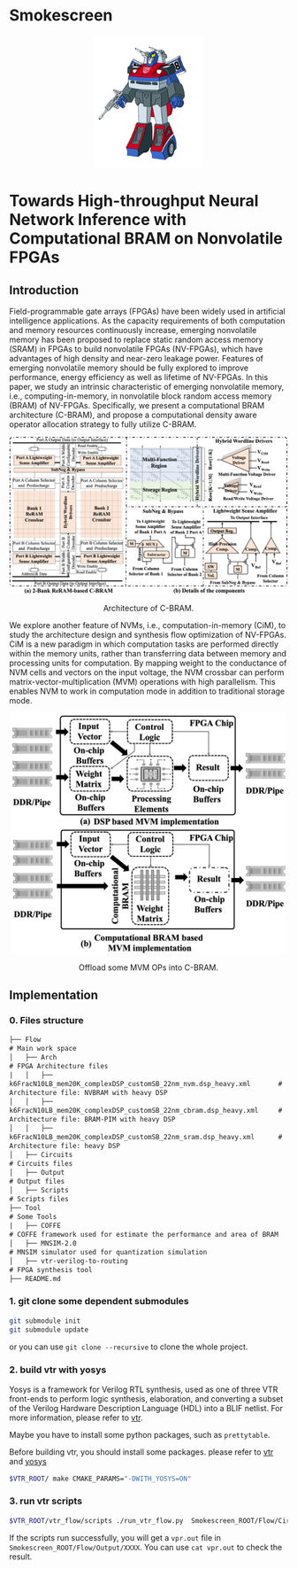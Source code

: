 <!--
 * @Author: Hao Zhang haozhang@mail.sdu.edu.cn
 * @Date: 2022-08-13 15:33:31
 * @LastEditors: Ethan haozhang@mail.sdu.edu.cn
 * @LastEditTime: 2024-04-03 23:34:15
 * @FilePath: /Smokescreen/README.md
 * @Description: 
 * 
 * Copyright (c) 2022 by Hao Zhang haozhang@mail.sdu.edu.cn, All Rights Reserved. 
-->
# Smokescreen
<div align="center">
<img src="./Figure/Smokescreen.png" width="200">
</div>

# Towards High-throughput Neural Network Inference with Computational BRAM on Nonvolatile FPGAs

## Introduction

Field-programmable gate arrays (FPGAs) have been widely used in artificial intelligence applications. As the capacity requirements of both computation and memory resources continuously increase, emerging nonvolatile memory has been proposed to replace static random access memory (SRAM) in FPGAs to build nonvolatile FPGAs (NV-FPGAs), which have advantages of high density and near-zero leakage power. Features of emerging nonvolatile memory should be fully explored to improve performance, energy efficiency as well as lifetime of NV-FPGAs. In this paper, we study an intrinsic characteristic of emerging nonvolatile memory, i.e., computing-in-memory, in nonvolatile block random access memory (BRAM) of NV-FPGAs. Specifically, we present a computational BRAM architecture (C-BRAM), and propose a computational density aware operator allocation strategy to fully utilize C-BRAM.

<div align="center">
<img src="./Figure/Architecture.png" width="700">
  <br>
  <p>Architecture of C-BRAM.</p>
</div>

We explore another feature of NVMs, i.e., computation-in-memory (CiM), to study the architecture design and synthesis flow optimization of NV-FPGAs. CiM is a new paradigm in which computation tasks are performed directly within the memory units, rather than transferring data between memory and processing units for computation. By mapping weight to the conductance of NVM cells and vectors on the input voltage, the NVM crossbar can perform matrix-vector-multiplication (MVM) operations  with high parallelism. This enables NVM to work in computation mode in addition to traditional storage mode.

<div align="center">
<img src="./Figure/Flow.png" width="500">
  <br>
  <p>Offload some MVM OPs into C-BRAM.</p>
</div>








## Implementation

### 0. Files structure

```
├── Flow                                                                        # Main work space
│   ├── Arch                                                                    # FPGA Architecture files
|   │   ├── k6FracN10LB_mem20K_complexDSP_customSB_22nm_nvm.dsp_heavy.xml       # Architecture file: NVBRAM with heavy DSP 
│   │   ├── k6FracN10LB_mem20K_complexDSP_customSB_22nm_cbram.dsp_heavy.xml     # Architecture file: BRAM-PIM with heavy DSP 
│   │   ├── k6FracN10LB_mem20K_complexDSP_customSB_22nm_sram.dsp_heavy.xml      # Architecture file: heavy DSP
│   ├── Circuits                                                                # Circuits files
│   ├── Output                                                                  # Output files
│   ├── Scripts                                                                 # Scripts files
├── Tool                                                                        # Some Tools
|   ├── COFFE                                                                   # COFFE framework used for estimate the performance and area of BRAM
│   ├── MNSIM-2.0                                                               # MNSIM simulator used for quantization simulation
│   ├── vtr-verilog-to-routing                                                  # FPGA synthesis tool
├── README.md
```

### 1. git clone some dependent submodules

```bash
git submodule init
git submodule update
```

or you can use `git clone --recursive` to clone the whole project.

### 2. build vtr with yosys

Yosys is a framework for Verilog RTL synthesis, used as one of three VTR front-ends to perform logic synthesis, elaboration, and converting a subset of the Verilog Hardware Description Language (HDL) into a BLIF netlist.
For more information, please refer to [vtr](https://docs.verilogtorouting.org/en/latest/yosys/).

Maybe you have to install some python packages, such as `prettytable`.

Before building vtr, you should install some packages.
please refer to [vtr](https://docs.verilogtorouting.org/en/latest/BUILDING/) and [yosys](https://docs.verilogtorouting.org/en/latest/yosys/quickstart/#building)

```bash
$VTR_ROOT/ make CMAKE_PARAMS="-DWITH_YOSYS=ON"
```

### 3. run vtr scripts

```bash
$VTR_ROOT/vtr_flow/scripts ./run_vtr_flow.py  Smokescreen_ROOT/Flow/Circuits/XXXX.v  Smokescreen_ROOT/Flow/Arch/XXXXX.xml  -temp_dir Smokescreen_ROOT/Flow/Output/XXXX -start yosys
```
If the scripts run successfully, you will get a `vpr.out` file in `Smokescreen_ROOT/Flow/Output/XXXX`. You can use `cat vpr.out` to check the result.
